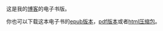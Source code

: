 这是我的[博客](https://www.owenyoung.com/)的电子书版。

你也可以下载这本电子书的[epub版本](/owen-blog.epub)，[pdf版本](/owen-blog.pdf)或者[html压缩包](/owen-blog-html.zip)。
